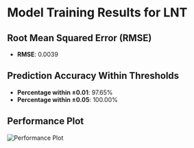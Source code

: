 # Model Training Results for LNT

## Root Mean Squared Error (RMSE)
- **RMSE**: 0.0039

## Prediction Accuracy Within Thresholds
- **Percentage within ±0.01**: 97.65%
- **Percentage within ±0.05**: 100.00%

## Performance Plot
![Performance Plot](../imgs/LNT.png)

